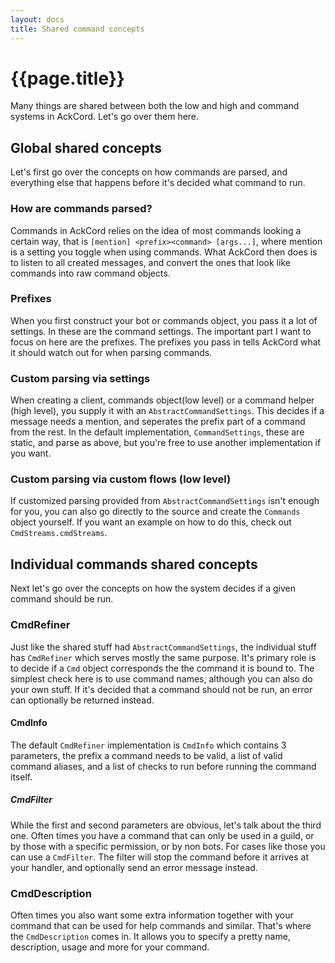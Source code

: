 ```yaml
---
layout: docs
title: Shared command concepts
---
```


# {{page.title}}
Many things are shared between both the low and high and command systems in AckCord. Let's go over them here.

## Global shared concepts
Let's first go over the concepts on how commands are parsed, and everything else that happens before it's decided what command to run.

### How are commands parsed?
Commands in AckCord relies on the idea of most commands looking a certain way, that is `[mention] <prefix><command> [args...]`, where mention is a setting you toggle when using commands. What AckCord then does is to listen to all created messages, and convert the ones that look like commands into raw command objects.

### Prefixes
When you first construct your bot or commands object, you pass it a lot of settings. In these are the command settings. The important part I want to focus on here are the prefixes. The prefixes you pass in tells AckCord what it should watch out for when parsing commands.

### Custom parsing via settings
When creating a client, commands object(low level) or a command helper (high level), you supply it with an `AbstractCommandSettings`. This decides if a message needs a mention, and seperates the prefix part of a command from the rest. In the default implementation, `CommandSettings`, these are static, and parse as above, but you're free to use another implementation if you want.

### Custom parsing via custom flows (low level)
If customized parsing provided from `AbstractCommandSettings` isn't enough for you, you can also go directly to the source and create the `Commands` object yourself. If you want an example on how to do this, check out `CmdStreams.cmdStreams`.

## Individual commands shared concepts
Next let's go over the concepts on how the system decides if a given command should be run.

### CmdRefiner
Just like the shared stuff had `AbstractCommandSettings`, the individual stuff has `CmdRefiner` which serves mostly the same purpose. It's primary role is to decide if a `Cmd` object corresponds the the command it is bound to. The simplest check here is to use command names, although you can also do your own stuff. If it's decided that a command should not be run, an error can optionally be returned instead.

#### CmdInfo
The default `CmdRefiner` implementation is `CmdInfo` which contains 3 parameters, the prefix a command needs to be valid, a list of valid command aliases, and a list of checks to run before running the command itself.

##### CmdFilter
While the first and second parameters are obvious, let's talk about the third one. Often times you have a command that can only be used in a guild, or by those with a specific permission, or by non bots. For cases like those you can use a `CmdFilter`. The filter will stop the command before it arrives at your handler, and optionally send an error message instead.

### CmdDescription
Often times you also want some extra information together with your command that can be used for help commands and similar. That's where the `CmdDescription` comes in. It allows you to specify a pretty name, description, usage and more for your command.